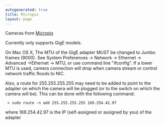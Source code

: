 ```yaml
---
autogenerated: true
title: Micropix
layout: page
---
```


Cameras from
[Micropix](http://micropiximaging.com/component/virtuemart/micropix-cameras)

Currently only supports GigE models.

On Mac OS X, The MTU of the GigE adapter MUST be changed to Jumbo frames
(9000). See System Preferences -&gt; Network -&gt; Ethernet -&gt;
Advanced -&gt;Ethernet -&gt; MTU, or use command line "ifconfig". If a
lower MTU is used, camera connection will drop when camera stream or
control network traffic floods to NIC.

Also, a route for 255.255.255.255 may need to be added to point to the
adapter on which the camera will be plugged (or to the switch on which
the camera will be). This can be done with the following command:

```
 > sudo route -n add 255.255.255.255 169.254.42.97
```

where 169.254.42.97 is the IP (self-assigned or assigned by you) of the
adapter
